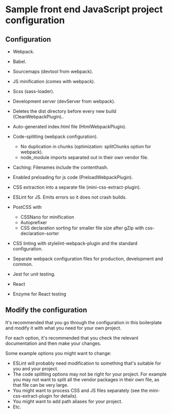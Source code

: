 # Sample front end JavaScript project configuration

## Configuration

- Webpack.
- Babel.
- Sourcemaps (devtool from webpack).
- JS minification (comes with webpack).
- Scss (sass-loader).
- Development server (devServer from webpack).
- Deletes the dist directory before every new build (CleanWebpackPlugin)..
- Auto-generated index.html file (HtmlWebpackPlugin).
- Code-splitting (webpack configuration).
  - No duplication in chunks (optimization: splitChunks option for webpack).
  - node_module imports separated out in their own vendor file.
- Caching: Filenames include the contenthash.
- Enabled preloading for js code (PreloadWebpackPlugin).
- CSS extraction into a separate file (mini-css-extract-plugin).
- ESLint for JS.
    Emits errors so it does not crash builds.
- PostCSS with
  - CSSNano for minification
  - Autoprefixer
  - CSS declaration sorting for smaller file size after gZip with css-declaration-sorter
- CSS linting with stylelint-webpack-plugin and the standard configuration.
- Separate webpack configuration files for production, development and common.
- Jest for unit testing.

- React
- Enzyme for React testing


## Modify the configuration

It's recommended that you go through the configuration in this boilerplate and modify it with what you need for your own project.

For each option, it's recommended that you check the relevant documentation and then make your changes.

Some example options you might want to change:
  - ESLint will probably need modification to something that's suitable for you and your project.
  - The code splitting options may not be right for your project. For example you may not want to split all the vendor packages in their own file, as that file can be very large.
  - You might want to process CSS and JS files separately (see the mini-css-extract-plugin for details).
  - You might want to add path aliases for your project.
  - Etc.
